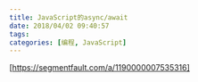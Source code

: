 ```yaml
---
title: JavaScript的async/await
date: 2018/04/02 09:40:57
tags:
categories: [编程, JavaScript]
---
```

[https://segmentfault.com/a/1190000007535316]

